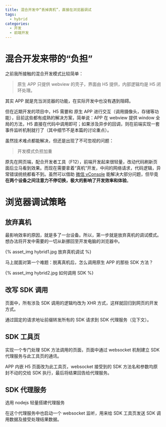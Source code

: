 ```yaml
---
title: 混合开发中“丢掉真机”，直接在浏览器调试
tags:
  - hybrid
categories:
  - 开发
  - 前端开发
---
```


# 混合开发来带的“负担”

之前我所接触的混合开发模式比较简单：

> 原生 APP 只提供 webview 的壳子，界面由 H5 提供，内部逻辑均是 H5 闭环处理。

其实 APP 就是充当浏览器的功能，在实际开发中也没有遇到阻碍。

但在近期开发的项目中，H5 需要和 原生 APP 进行交互（调用摄像头，存储等功能），目前这些都有成熟的解决方案，简单说：APP 在 webview 提供 window 全局的方法，H5 直接在代码中调用即可；如果涉及异步的回调，则在前端实现一套事件监听机制就行了（其中细节不是本篇的讨论重点）。

虽然技术难点都能解决，但还是出现了不可忽视的问题：

> 开发模式负担加重

原先在网页端，配合开发者工具（F12），前端开发起来很轻量，改动代码刷新页面后立马看到效果。而现在需要拿着“真机”开发，中间的网络请求，代码逻辑，异常错误统统都看不到。虽然可以借助 [微信 vConsole](https://github.com/Tencent/vConsole) 能解决大部分问题，但毕竟**在两个设备之间注意力不停切换，极大的影响了开发效率和体验**。

# 浏览器调试策略

## 放弃真机

最影响效率的原因，就是多了一台设备。所以，第一步就是放弃真机的调试模式。想办法将开发中需要的一切从新挪回至开发电脑的浏览器中。

{% asset_img hybrid1.jpg 放弃真机调试 %}

马上就面对第一个难题：脱离真机后，怎么调用原生 APP 的那些 SDK 方法？

{% asset_img hybrid2.jpg 如何调用 SDK %}

## 改写 SDK 调用

页面中，所有涉及 SDK 调用的逻辑均改为 XHR 方式，这样就回归到网页的开发方式。

通过固定的请求地址前缀转发所有的 SDK 请求到 SDK 代理服务（见下文）。

## SDK 工具页

实现一个专门处理 SDK 方法调用的页面，页面中通过 websocket 机制建立 SDK 代理服务与此工具页的通讯。

APP 内嵌 H5 页面改为此工具页，websocket 接受到的 SDK 方法名和参数均原封不动的交给 SDK 执行，最后将结果回告给代理服务。

## SDK 代理服务

选用 nodejs 轻量搭建代理服务

在这个代理服务中也启动一个 websocket 监听，用来给 SDK 工具页发送 SDK 调用数据及接受处理结果数据。
